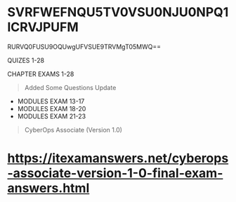 # SVRFWEFNQU5TV0VSU0NJU0NPQ1lCRVJPUFM
RURVQ0FUSU9OQUwgUFVSUE9TRVMgT05MWQ==

QUIZES 1-28

CHAPTER EXAMS 1-28

> Added Some Questions Update
 - MODULES EXAM 13-17
 - MODULES EXAM 18-20
 - MODULES EXAM 21-23

> CyberOps Associate (Version 1.0)
# https://itexamanswers.net/cyberops-associate-version-1-0-final-exam-answers.html
